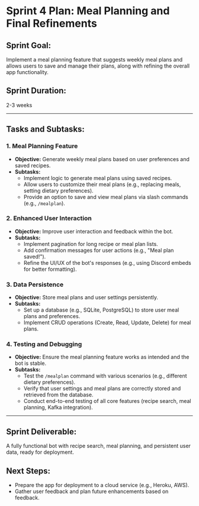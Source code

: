 # Sprint 4 Plan: Meal Planning and Final Refinements

## **Sprint Goal:**
Implement a meal planning feature that suggests weekly meal plans and allows users to save and manage their plans, along with refining the overall app functionality.

## **Sprint Duration:**
2-3 weeks

---

## **Tasks and Subtasks:**

### **1. Meal Planning Feature**
- **Objective:** Generate weekly meal plans based on user preferences and saved recipes.
- **Subtasks:**  
  - Implement logic to generate meal plans using saved recipes.
  - Allow users to customize their meal plans (e.g., replacing meals, setting dietary preferences).
  - Provide an option to save and view meal plans via slash commands (e.g., `/mealplan`).

### **2. Enhanced User Interaction**
- **Objective:** Improve user interaction and feedback within the bot.
- **Subtasks:**  
  - Implement pagination for long recipe or meal plan lists.
  - Add confirmation messages for user actions (e.g., "Meal plan saved!").
  - Refine the UI/UX of the bot's responses (e.g., using Discord embeds for better formatting).

### **3. Data Persistence**
- **Objective:** Store meal plans and user settings persistently.
- **Subtasks:**  
  - Set up a database (e.g., SQLite, PostgreSQL) to store user meal plans and preferences.
  - Implement CRUD operations (Create, Read, Update, Delete) for meal plans.

### **4. Testing and Debugging**
- **Objective:** Ensure the meal planning feature works as intended and the bot is stable.
- **Subtasks:**  
  - Test the `/mealplan` command with various scenarios (e.g., different dietary preferences).
  - Verify that user settings and meal plans are correctly stored and retrieved from the database.
  - Conduct end-to-end testing of all core features (recipe search, meal planning, Kafka integration).

---

## **Sprint Deliverable:**
A fully functional bot with recipe search, meal planning, and persistent user data, ready for deployment.

## **Next Steps:**
- Prepare the app for deployment to a cloud service (e.g., Heroku, AWS).
- Gather user feedback and plan future enhancements based on feedback.

